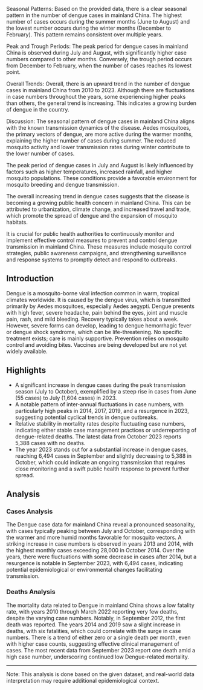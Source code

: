 Seasonal Patterns: 
Based on the provided data, there is a clear seasonal pattern in the number of dengue cases in mainland China. The highest number of cases occurs during the summer months (June to August) and the lowest number occurs during the winter months (December to February). This pattern remains consistent over multiple years.

Peak and Trough Periods: 
The peak period for dengue cases in mainland China is observed during July and August, with significantly higher case numbers compared to other months. Conversely, the trough period occurs from December to February, when the number of cases reaches its lowest point.

Overall Trends: 
Overall, there is an upward trend in the number of dengue cases in mainland China from 2010 to 2023. Although there are fluctuations in case numbers throughout the years, some experiencing higher peaks than others, the general trend is increasing. This indicates a growing burden of dengue in the country.

Discussion: 
The seasonal pattern of dengue cases in mainland China aligns with the known transmission dynamics of the disease. Aedes mosquitoes, the primary vectors of dengue, are more active during the warmer months, explaining the higher number of cases during summer. The reduced mosquito activity and lower transmission rates during winter contribute to the lower number of cases.

The peak period of dengue cases in July and August is likely influenced by factors such as higher temperatures, increased rainfall, and higher mosquito populations. These conditions provide a favorable environment for mosquito breeding and dengue transmission.

The overall increasing trend in dengue cases suggests that the disease is becoming a growing public health concern in mainland China. This can be attributed to urbanization, climate change, and increased travel and trade, which promote the spread of dengue and the expansion of mosquito habitats.

It is crucial for public health authorities to continuously monitor and implement effective control measures to prevent and control dengue transmission in mainland China. These measures include mosquito control strategies, public awareness campaigns, and strengthening surveillance and response systems to promptly detect and respond to outbreaks.
## Introduction

Dengue is a mosquito-borne viral infection common in warm, tropical climates worldwide. It is caused by the dengue virus, which is transmitted primarily by Aedes mosquitoes, especially Aedes aegypti. Dengue presents with high fever, severe headache, pain behind the eyes, joint and muscle pain, rash, and mild bleeding. Recovery typically takes about a week. However, severe forms can develop, leading to dengue hemorrhagic fever or dengue shock syndrome, which can be life-threatening. No specific treatment exists; care is mainly supportive. Prevention relies on mosquito control and avoiding bites. Vaccines are being developed but are not yet widely available.

## Highlights

- A significant increase in dengue cases during the peak transmission season (July to October), exemplified by a steep rise in cases from June (55 cases) to July (1,604 cases) in 2023. <br/>
- A notable pattern of inter-annual fluctuations in case numbers, with particularly high peaks in 2014, 2017, 2019, and a resurgence in 2023, suggesting potential cyclical trends in dengue outbreaks. <br/>
- Relative stability in mortality rates despite fluctuating case numbers, indicating either stable case management practices or underreporting of dengue-related deaths. The latest data from October 2023 reports 5,388 cases with no deaths. <br/>
- The year 2023 stands out for a substantial increase in dengue cases, reaching 6,494 cases in September and slightly decreasing to 5,388 in October, which could indicate an ongoing transmission that requires close monitoring and a swift public health response to prevent further spread. <br/>

## Analysis

### Cases Analysis
The Dengue case data for mainland China reveal a pronounced seasonality, with cases typically peaking between July and October, corresponding with the warmer and more humid months favorable for mosquito vectors. A striking increase in case numbers is observed in years 2013 and 2014, with the highest monthly cases exceeding 28,000 in October 2014. Over the years, there were fluctuations with some decrease in cases after 2014, but a resurgence is notable in September 2023, with 6,494 cases, indicating potential epidemiological or environmental changes facilitating transmission.

### Deaths Analysis
The mortality data related to Dengue in mainland China shows a low fatality rate, with years 2010 through March 2022 reporting very few deaths, despite the varying case numbers. Notably, in September 2012, the first death was reported. The years 2014 and 2019 saw a slight increase in deaths, with six fatalities, which could correlate with the surge in case numbers. There is a trend of either zero or a single death per month, even with higher case counts, suggesting effective clinical management of cases. The most recent data from September 2023 report one death amid a high case number, underscoring continued low Dengue-related mortality.

--- 

Note: This analysis is done based on the given dataset, and real-world data interpretation may require additional epidemiological context.
